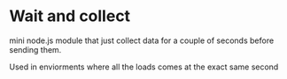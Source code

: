 # Wait and collect
mini node.js module that just collect data for a couple of seconds
before sending them.

Used in enviorments where all the loads comes at the exact same second
